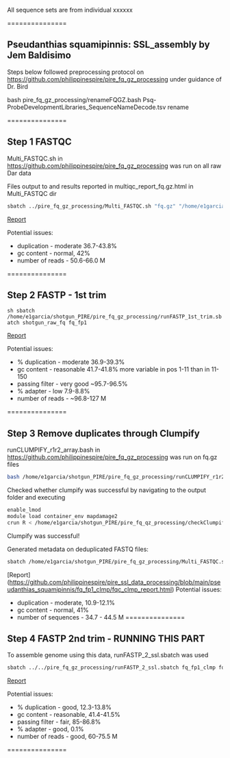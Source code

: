All  sequence sets are from individual xxxxxx

===============

## Pseudanthias squamipinnis: SSL_assembly by Jem Baldisimo

Steps below followed preprocessing protocol on https://github.com/philippinespire/pire_fq_gz_processing under guidance of Dr. Bird

bash pire_fq_gz_processing/renameFQGZ.bash Psq-ProbeDevelopmentLibraries_SequenceNameDecode.tsv rename

===============
## Step 1 FASTQC

Multi_FASTQC.sh in https://github.com/philippinespire/pire_fq_gz_processing was run on all raw Dar data

Files output to and results reported in multiqc_report_fq.gz.html in Multi_FASTQC dir

```sh
sbatch ../pire_fq_gz_processing/Multi_FASTQC.sh "fq.gz" "/home/e1garcia/shotgun_PIRE/pire_ssl_data_processing/pseudanthias_squamipinnis/shotgun_raw_fq"
```
[Report](https://github.com/philippinespire/pire_ssl_data_processing/blob/main/pseudanthias_squamipinnis/shotgun_raw_fq/fqc_raw_report.html)

Potential issues:

* duplication - moderate 36.7-43.8%
* gc content - normal, 42%
* number of reads - 50.6-66.0 M

===============
## Step 2 FASTP - 1st trim

``sh
sbatch /home/e1garcia/shotgun_PIRE/pire_fq_gz_processing/runFASTP_1st_trim.sbatch shotgun_raw_fq fq_fp1
``

[Report](https://github.com/philippinespire/pire_ssl_data_processing/blob/main/pseudanthias_squamipinnis/fq_fp1/1st_fastp_report.html)

Potential issues:
* % duplication - moderate 36.9-39.3%
* gc content - reasonable 41.7-41.8% more variable in pos 1-11 than in 11-150
* passing filter - very good ~95.7-96.5%
* % adapter - low 7.9-8.8%
* number of reads - ~96.8-127 M

===============
## Step 3 Remove duplicates through Clumpify

runCLUMPIFY_r1r2_array.bash in https://github.com/philippinespire/pire_fq_gz_processing was run on fq.gz files

```sh
bash /home/e1garcia/shotgun_PIRE/pire_fq_gz_processing/runCLUMPIFY_r1r2_array.bash fq_fp1 fq_fp1_clmp /scratch/jbald004 20
```

Checked whether clumpify was successful by navigating to the output folder and executing

```sh
enable_lmod
module load container_env mapdamage2
crun R < /home/e1garcia/shotgun_PIRE/pire_fq_qz_processing/checkClumpify_EG.R --no-save
```

Clumpify was successful!

Generated metadata on deduplicated FASTQ files:

```sh
sbatch /home/e1garcia/shotgun_PIRE/pire_fq_gz_processing/Multi_FASTQC.sh "fq_fp1_clmp" "fqc_clmp_report"  "fq.gz"
```
[Report] (https://github.com/philippinespire/pire_ssl_data_processing/blob/main/pseudanthias_squamipinnis/fq_fp1_clmp/fqc_clmp_report.html)
Potential issues:

* duplication - moderate, 10.9-12.1%
* gc content - normal, 41%
* number of sequences - 34.7 - 44.5 M
===============               
## Step 4 FASTP 2nd trim - RUNNING THIS PART

To assemble genome using this data, runFASTP_2_ssl.sbatch was used

```sh
sbatch ../../pire_fq_gz_processing/runFASTP_2_ssl.sbatch fq_fp1_clmp fq_fp1_clmp_fp2
```

[Report](https://github.com/philippinespire/pire_ssl_data_processing/blob/main/pseudanthias_squamipinnis/fq_fp1_clmp_fp2/2nd_fastp_report.html)

Potential issues:

* % duplication - good, 12.3-13.8%
* gc content - reasonable, 41.4-41.5%
* passing filter - fair, 85-86.8%
* % adapter - good, 0.1%
* number of reads - good, 60-75.5 M

===============

